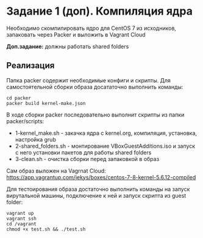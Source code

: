 # Задание 1 (доп). Компиляция ядра

Необходимо скомпилировать ядро для CentOS 7 из исходников, запаковать через Packer и выложить в Vagrant Cloud

**Доп.задание:** должны работать shared folders

## Реализация

Папка packer содержит необходимые конфиги и скрипты. Для самостоятельной сборки образа досататочно выполнить команды:

```
cd packer
packer build kernel-make.json
```

В ходе сборки packer последовательно выполнит скрипты из папки packer/scripts:

* 1-kernel_make.sh - закачка ядра с kernel.org, компиляция, установка, настройка grub
* 2-shared_folders.sh - монтирование VBoxGuestAdditions.iso и запуск с него установки пакетов для работы shared folders
* 3-clean.sh - очистка сборки перед запаковкой в образ

Сам образ выложен на Vagrnat Cloud: https://app.vagrantup.com/jekys/boxes/centos-7-8-kernel-5.6.12-compiled

Для тестоирования образа достаточно выполнить команды на запуск вирутальной машины, подключение к ней и запуск скрипта из guest folder:

```
vagrant up
vagrant ssh
cd /vagrant
chmod +x test.sh && ./test.sh
```